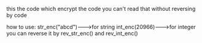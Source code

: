 this the code which encrypt the code 
you can't read that without reversing by code


how to use:
    str_enc("abcd")--->for string
    int_enc(20966)--->for integer
    you can reverse it by rev_str_enc() and rev_int_enc()
